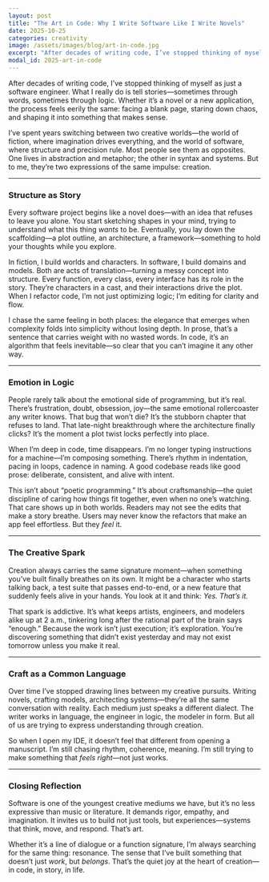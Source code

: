 ```yaml
---
layout: post
title: "The Art in Code: Why I Write Software Like I Write Novels"
date: 2025-10-25
categories: creativity
image: /assets/images/blog/art-in-code.jpg
excerpt: "After decades of writing code, I’ve stopped thinking of myself as just a software engineer. What I really do is tell stories—sometimes through words, sometimes through logic."
modal_id: 2025-art-in-code
---
```


After decades of writing code, I’ve stopped thinking of myself as just a software engineer. What I really do is tell stories—sometimes through words, sometimes through logic. Whether it’s a novel or a new application, the process feels eerily the same: facing a blank page, staring down chaos, and shaping it into something that makes sense.

I’ve spent years switching between two creative worlds—the world of fiction, where imagination drives everything, and the world of software, where structure and precision rule. Most people see them as opposites. One lives in abstraction and metaphor; the other in syntax and systems. But to me, they’re two expressions of the same impulse: creation.

---

### Structure as Story

Every software project begins like a novel does—with an idea that refuses to leave you alone. You start sketching shapes in your mind, trying to understand what this thing *wants* to be. Eventually, you lay down the scaffolding—a plot outline, an architecture, a framework—something to hold your thoughts while you explore.

In fiction, I build worlds and characters. In software, I build domains and models. Both are acts of translation—turning a messy concept into structure. Every function, every class, every interface has its role in the story. They’re characters in a cast, and their interactions drive the plot. When I refactor code, I’m not just optimizing logic; I’m editing for clarity and flow.

I chase the same feeling in both places: the elegance that emerges when complexity folds into simplicity without losing depth. In prose, that’s a sentence that carries weight with no wasted words. In code, it’s an algorithm that feels inevitable—so clear that you can’t imagine it any other way.

---

### Emotion in Logic

People rarely talk about the emotional side of programming, but it’s real. There’s frustration, doubt, obsession, joy—the same emotional rollercoaster any writer knows. That bug that won’t die? It’s the stubborn chapter that refuses to land. That late-night breakthrough where the architecture finally clicks? It’s the moment a plot twist locks perfectly into place.

When I’m deep in code, time disappears. I’m no longer typing instructions for a machine—I’m composing something. There’s rhythm in indentation, pacing in loops, cadence in naming. A good codebase reads like good prose: deliberate, consistent, and alive with intent.

This isn’t about “poetic programming.” It’s about craftsmanship—the quiet discipline of caring how things fit together, even when no one’s watching. That care shows up in both worlds. Readers may not see the edits that make a story breathe. Users may never know the refactors that make an app feel effortless. But they *feel* it.

---

### The Creative Spark

Creation always carries the same signature moment—when something you’ve built finally breathes on its own. It might be a character who starts talking back, a test suite that passes end-to-end, or a new feature that suddenly feels alive in your hands. You look at it and think: *Yes. That’s it.*

That spark is addictive. It’s what keeps artists, engineers, and modelers alike up at 2 a.m., tinkering long after the rational part of the brain says “enough.” Because the work isn’t just execution; it’s exploration. You’re discovering something that didn’t exist yesterday and may not exist tomorrow unless you make it real.

---

### Craft as a Common Language

Over time I’ve stopped drawing lines between my creative pursuits. Writing novels, crafting models, architecting systems—they’re all the same conversation with reality. Each medium just speaks a different dialect. The writer works in language, the engineer in logic, the modeler in form. But all of us are trying to express understanding through creation.

So when I open my IDE, it doesn’t feel that different from opening a manuscript. I’m still chasing rhythm, coherence, meaning. I’m still trying to make something that *feels right*—not just works.

---

### Closing Reflection

Software is one of the youngest creative mediums we have, but it’s no less expressive than music or literature. It demands rigor, empathy, and imagination. It invites us to build not just tools, but experiences—systems that think, move, and respond. That’s art.

Whether it’s a line of dialogue or a function signature, I’m always searching for the same thing: resonance. The sense that I’ve built something that doesn’t just *work*, but *belongs*. That’s the quiet joy at the heart of creation—in code, in story, in life.
